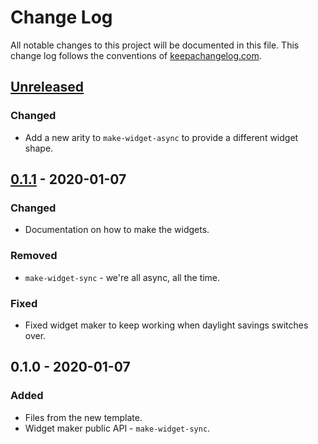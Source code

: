 # Change Log
All notable changes to this project will be documented in this file. This change log follows the conventions of [keepachangelog.com](http://keepachangelog.com/).

## [Unreleased]
### Changed
- Add a new arity to `make-widget-async` to provide a different widget shape.

## [0.1.1] - 2020-01-07
### Changed
- Documentation on how to make the widgets.

### Removed
- `make-widget-sync` - we're all async, all the time.

### Fixed
- Fixed widget maker to keep working when daylight savings switches over.

## 0.1.0 - 2020-01-07
### Added
- Files from the new template.
- Widget maker public API - `make-widget-sync`.

[Unreleased]: https://github.com/your-name/rest-api/compare/0.1.1...HEAD
[0.1.1]: https://github.com/your-name/rest-api/compare/0.1.0...0.1.1
